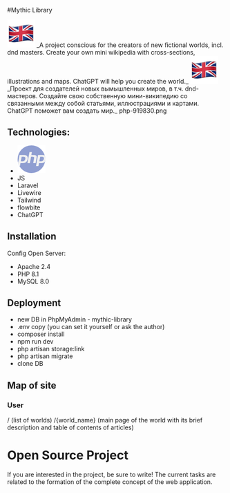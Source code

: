 #Mythic Library

<img src="https://github.com/Markov-Andrey/Mythic-Library/blob/master/Readme/Icons/1f1ec-1f1e7.png">
_A project conscious for the creators of new fictional worlds, incl. dnd masters.
Create your own mini wikipedia with cross-sections, illustrations and maps. ChatGPT will help you create the world._

<img src="https://github.com/Markov-Andrey/Mythic-Library/blob/master/Readme/Icons/1f1ec-1f1e7.png">
_Проект для создателей новых вымышленных миров, в т.ч. dnd-мастеров.
Создайте свою собственную мини-википедию со связанными между собой статьями, иллюстрациями и картами. ChatGPT поможет вам создать мир._
php-919830.png

## Technologies:
- <img src="https://github.com/Markov-Andrey/Mythic-Library/blob/master/Readme/Icons/php-919830.png">
- JS
- Laravel
- Livewire
- Tailwind
- flowbite
- ChatGPT

## Installation

Config Open Server:
- Apache 2.4
- PHP 8.1
- MySQL 8.0

## Deployment

- new DB in PhpMyAdmin - mythic-library
-  .env copy (you can set it yourself or ask the author)
- composer install
- npm run dev
- php artisan storage:link
- php artisan migrate
- clone DB

## Map of site

### User
/ (list of worlds)
/{world_name} (main page of the world with its brief description and table of contents of articles)

# Open Source Project
If you are interested in the project, be sure to write!
The current tasks are related to the formation of the complete concept of the web application.
